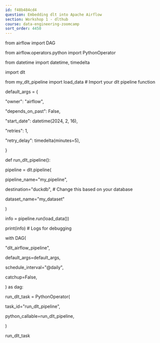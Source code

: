 ```yaml
---
id: f48b484cd4
question: Embedding dlt into Apache Airflow
section: Workshop 1 - dlthub
course: data-engineering-zoomcamp
sort_order: 4450
---
```


from airflow import DAG

from airflow.operators.python import PythonOperator

from datetime import datetime, timedelta

import dlt

from my_dlt_pipeline import load_data  # Import your dlt pipeline function

default_args = {

"owner": "airflow",

"depends_on_past": False,

"start_date": datetime(2024, 2, 16),

"retries": 1,

"retry_delay": timedelta(minutes=5),

}

def run_dlt_pipeline():

pipeline = dlt.pipeline(

pipeline_name="my_pipeline",

destination="duckdb",  # Change this based on your database

dataset_name="my_dataset"

)

info = pipeline.run(load_data())

print(info)  # Logs for debugging

with DAG(

"dlt_airflow_pipeline",

default_args=default_args,

schedule_interval="@daily",

catchup=False,

) as dag:

run_dlt_task = PythonOperator(

task_id="run_dlt_pipeline",

python_callable=run_dlt_pipeline,

)

run_dlt_task

